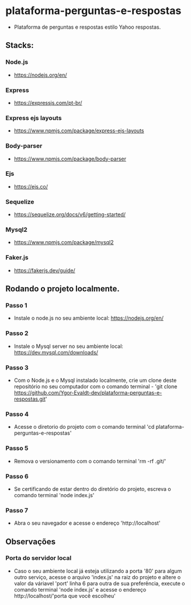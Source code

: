 # plataforma-perguntas-e-respostas
- Plataforma de perguntas e respostas estilo Yahoo respostas.

## Stacks:

### Node.js
- https://nodejs.org/en/

### Express
- https://expressjs.com/pt-br/

### Express ejs layouts
- https://www.npmjs.com/package/express-ejs-layouts

### Body-parser
- https://www.npmjs.com/package/body-parser

### Ejs
- https://ejs.co/

### Sequelize
- https://sequelize.org/docs/v6/getting-started/

### Mysql2
- https://www.npmjs.com/package/mysql2

### Faker.js
- https://fakerjs.dev/guide/

## Rodando o projeto localmente.

### Passo 1
- Instale o node.js no seu ambiente local: https://nodejs.org/en/

### Passo 2
- Instale o Mysql server no seu ambiente local: https://dev.mysql.com/downloads/

### Passo 3
- Com o Node.js e o Mysql instalado localmente, crie um clone deste repositório no seu computador com o comando terminal - 'git clone https://github.com/Ygor-Evaldt-dev/plataforma-perguntas-e-respostas.git'

### Passo 4
- Acesse o diretorio do projeto com o comando terminal 'cd plataforma-perguntas-e-respostas'

### Passo 5
- Remova o versionamento com o comando terminal 'rm -rf .git/'

### Passo 6
- Se certificando de estar dentro do diretório do projeto, escreva o comando terminal 'node index.js'

### Passo 7
- Abra o seu navegador e acesse o endereço 'http://localhost'

## Observações
### Porta do servidor local
- Caso o seu ambiente local já esteja utilizando a porta '80' para algum outro serviço, acesse o arquivo 'index.js' na raiz do projeto e altere o valor da váriavel 'port' linha 6 para outra de sua preferência, execute o comando terminal 'node index.js' e acesse o endereço http://localhost/'porta que você escolheu'
